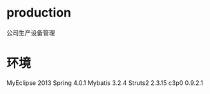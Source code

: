 ﻿production
==========

公司生产设备管理



环境
==========
MyEclipse 2013
Spring 4.0.1
Mybatis 3.2.4
Struts2 2.3.15
c3p0 0.9.2.1
